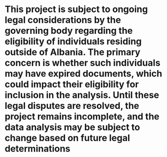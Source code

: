 # This project is subject to ongoing legal considerations by the governing body regarding the eligibility of individuals residing outside of Albania. The primary concern is whether such individuals may have expired documents, which could impact their eligibility for inclusion in the analysis. Until these legal disputes are resolved, the project remains incomplete, and the data analysis may be subject to change based on future legal determinations
